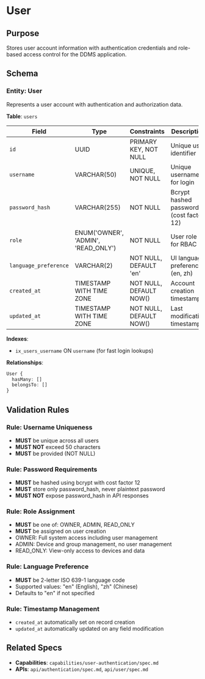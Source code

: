 # User

## Purpose

Stores user account information with authentication credentials and role-based access control for the DDMS application.

## Schema

### Entity: User

Represents a user account with authentication and authorization data.

**Table**: `users`

| Field | Type | Constraints | Description |
|-------|------|-------------|-------------|
| `id` | UUID | PRIMARY KEY, NOT NULL | Unique user identifier |
| `username` | VARCHAR(50) | UNIQUE, NOT NULL | Unique username for login |
| `password_hash` | VARCHAR(255) | NOT NULL | Bcrypt hashed password (cost factor 12) |
| `role` | ENUM('OWNER', 'ADMIN', 'READ_ONLY') | NOT NULL | User role for RBAC |
| `language_preference` | VARCHAR(2) | NOT NULL, DEFAULT 'en' | UI language preference (en, zh) |
| `created_at` | TIMESTAMP WITH TIME ZONE | NOT NULL, DEFAULT NOW() | Account creation timestamp |
| `updated_at` | TIMESTAMP WITH TIME ZONE | NOT NULL, DEFAULT NOW() | Last modification timestamp |

**Indexes**:
- `ix_users_username` ON `username` (for fast login lookups)

**Relationships**:
```typescript
User {
  hasMany: []
  belongsTo: []
}
```

## Validation Rules

### Rule: Username Uniqueness

- **MUST** be unique across all users
- **MUST NOT** exceed 50 characters
- **MUST** be provided (NOT NULL)

### Rule: Password Requirements

- **MUST** be hashed using bcrypt with cost factor 12
- **MUST** store only password_hash, never plaintext password
- **MUST NOT** expose password_hash in API responses

### Rule: Role Assignment

- **MUST** be one of: OWNER, ADMIN, READ_ONLY
- **MUST** be assigned on user creation
- OWNER: Full system access including user management
- ADMIN: Device and group management, no user management
- READ_ONLY: View-only access to devices and data

### Rule: Language Preference

- **MUST** be 2-letter ISO 639-1 language code
- Supported values: "en" (English), "zh" (Chinese)
- Defaults to "en" if not specified

### Rule: Timestamp Management

- `created_at` automatically set on record creation
- `updated_at` automatically updated on any field modification

## Related Specs

- **Capabilities**: `capabilities/user-authentication/spec.md`
- **APIs**: `api/authentication/spec.md`, `api/user/spec.md`
